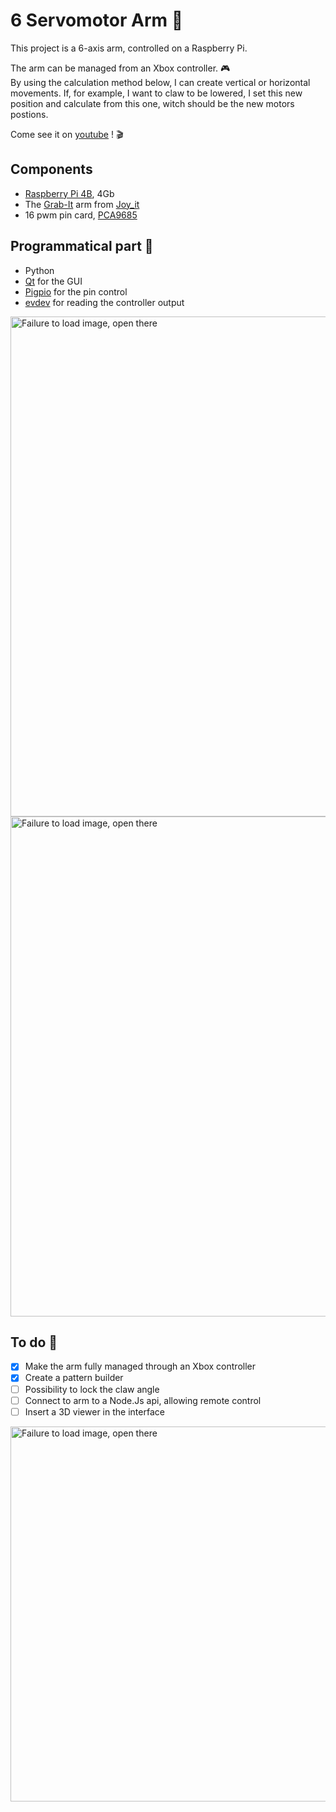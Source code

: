 # 6 Servomotor Arm 🤖
This project is a 6-axis arm, controlled on a Raspberry Pi.

The arm can be managed from an Xbox controller. :video_game:  
By using the calculation method below, I can create vertical or horizontal movements. If, for example, I want to claw to be lowered, I set this new position and calculate from this one, witch should be the new motors postions.

Come see it on [youtube](https://www.youtube.com/watch?v=-BNIDh299wI&feature=youtu.be) ! :clapper:

## Components
- [Raspberry Pi 4B](https://www.raspberrypi.org/products/raspberry-pi-4-model-b/), 4Gb  
- The [Grab-It](https://joy-it.net/de/products/Robot02) arm from [Joy_it](https://joy-it.net/en/)  
- 16 pwm pin card, [PCA9685](https://www.amazon.fr/gp/product/B07V72VBJ4/ref=ppx_yo_dt_b_asin_title_o01_s00?ie=UTF8&psc=1)

## Programmatical part :wrench:
- Python  
- [Qt](https://www.qt.io/) for the GUI  
- [Pigpio](http://abyz.me.uk/rpi/pigpio/examples.html) for the pin control  
- [evdev](https://github.com/gvalkov/python-evdev) for reading the controller output

<img width="800" alt="Failure to load image, open there" src="https://drive.google.com/uc?export=view&id=1lsptWAeE1047xdFiftxcgOpJheJEhI9M">
<img width="800" alt="Failure to load image, open there" src="https://drive.google.com/uc?export=view&id=1kcNa3WQNZCbU3FKjx-0OkFhBEvRXbJol">

## To do :memo:
- [X] Make the arm fully managed through an Xbox controller 
- [X] Create a pattern builder
- [ ] Possibility to lock the claw angle
- [ ] Connect to arm to a Node.Js api, allowing remote control
- [ ] Insert a 3D viewer in the interface

<img width="600" alt="Failure to load image, open there" src="https://drive.google.com/uc?export=view&id=1G144SaH336PP6PAeimX-bxtZagvuSLau">
